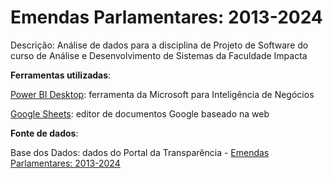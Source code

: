 # Emendas Parlamentares: 2013-2024
Descrição: Análise de dados para a disciplina de Projeto de Software do curso de Análise e Desenvolvimento de Sistemas da Faculdade Impacta

**Ferramentas utilizadas**:

[Power BI Desktop](https://www.microsoft.com/pt-br/power-platform/products/power-bi/desktop): ferramenta da Microsoft para Inteligência de Negócios

[Google Sheets](https://docs.google.com/): editor de documentos Google baseado na web


**Fonte de dados**:

Base dos Dados: dados do Portal da Transparência - [Emendas Parlamentares: 2013-2024](https://basedosdados.org/dataset/257e000c-1685-418a-88d9-4908ccef2840?table=f116068d-b65d-4d04-9bcb-368e70062c4b)

